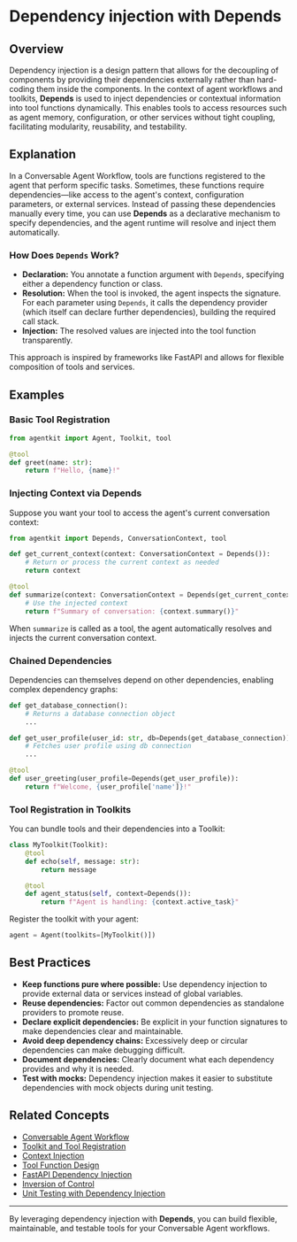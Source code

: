 # Dependency injection with Depends

## Overview

Dependency injection is a design pattern that allows for the decoupling of components by providing their dependencies externally rather than hard-coding them inside the components. In the context of agent workflows and toolkits, **Depends** is used to inject dependencies or contextual information into tool functions dynamically. This enables tools to access resources such as agent memory, configuration, or other services without tight coupling, facilitating modularity, reusability, and testability.

## Explanation

In a Conversable Agent Workflow, tools are functions registered to the agent that perform specific tasks. Sometimes, these functions require dependencies—like access to the agent's context, configuration parameters, or external services. Instead of passing these dependencies manually every time, you can use **Depends** as a declarative mechanism to specify dependencies, and the agent runtime will resolve and inject them automatically.

### How Does `Depends` Work?

- **Declaration:** You annotate a function argument with `Depends`, specifying either a dependency function or class.
- **Resolution:** When the tool is invoked, the agent inspects the signature. For each parameter using `Depends`, it calls the dependency provider (which itself can declare further dependencies), building the required call stack.
- **Injection:** The resolved values are injected into the tool function transparently.

This approach is inspired by frameworks like FastAPI and allows for flexible composition of tools and services.

## Examples

### Basic Tool Registration

```python
from agentkit import Agent, Toolkit, tool

@tool
def greet(name: str):
    return f"Hello, {name}!"
```

### Injecting Context via Depends

Suppose you want your tool to access the agent's current conversation context:

```python
from agentkit import Depends, ConversationContext, tool

def get_current_context(context: ConversationContext = Depends()):
    # Return or process the current context as needed
    return context

@tool
def summarize(context: ConversationContext = Depends(get_current_context)):
    # Use the injected context
    return f"Summary of conversation: {context.summary()}"
```

When `summarize` is called as a tool, the agent automatically resolves and injects the current conversation context.

### Chained Dependencies

Dependencies can themselves depend on other dependencies, enabling complex dependency graphs:

```python
def get_database_connection():
    # Returns a database connection object
    ...

def get_user_profile(user_id: str, db=Depends(get_database_connection)):
    # Fetches user profile using db connection
    ...

@tool
def user_greeting(user_profile=Depends(get_user_profile)):
    return f"Welcome, {user_profile['name']}!"
```

### Tool Registration in Toolkits

You can bundle tools and their dependencies into a Toolkit:

```python
class MyToolkit(Toolkit):
    @tool
    def echo(self, message: str):
        return message

    @tool
    def agent_status(self, context=Depends()):
        return f"Agent is handling: {context.active_task}"
```

Register the toolkit with your agent:

```python
agent = Agent(toolkits=[MyToolkit()])
```

## Best Practices

- **Keep functions pure where possible:** Use dependency injection to provide external data or services instead of global variables.
- **Reuse dependencies:** Factor out common dependencies as standalone providers to promote reuse.
- **Declare explicit dependencies:** Be explicit in your function signatures to make dependencies clear and maintainable.
- **Avoid deep dependency chains:** Excessively deep or circular dependencies can make debugging difficult.
- **Document dependencies:** Clearly document what each dependency provides and why it is needed.
- **Test with mocks:** Dependency injection makes it easier to substitute dependencies with mock objects during unit testing.

## Related Concepts

- [Conversable Agent Workflow](./conversable-agent-workflow.html)
- [Toolkit and Tool Registration](./toolkit-tool-registration.html)
- [Context Injection](./context-injection.html)
- [Tool Function Design](./tool-function-design.html)
- [FastAPI Dependency Injection](https://fastapi.tiangolo.com/tutorial/dependencies/)
- [Inversion of Control](https://en.wikipedia.org/wiki/Inversion_of_control)
- [Unit Testing with Dependency Injection](./unit-testing-di.html)

---

By leveraging dependency injection with **Depends**, you can build flexible, maintainable, and testable tools for your Conversable Agent workflows.